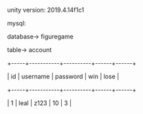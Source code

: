 unity version: 2019.4.14f1c1

mysql: 

database-> figuregame

table-> account

+-----+-----------+----------+------+------+

| id  | username  | password | win  | lose |

+-----+-----------+----------+------+------+

|   1 | leal      | z123     |   10 |    3 |

